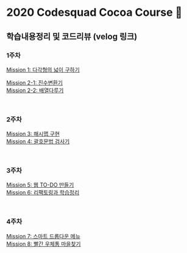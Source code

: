 # 2020 Codesquad Cocoa Course 🍫

## 학습내용정리 및 코드리뷰 (velog 링크)

### 1주차

<a href="https://velog.io/@grinding_hannah/TIL-%EC%BD%94%EB%93%9C%EC%8A%A4%EC%BF%BC%EB%93%9C-%EC%BD%94%EC%BD%94%EC%95%84-1%EC%A3%BC%EC%B0%A8#mission-1-%EB%8B%A4%EA%B0%81%ED%98%95%EC%9D%98-%EB%84%93%EC%9D%B4-%EA%B5%AC%ED%95%98%EA%B8%B0-" target="_blank">Mission 1: 다각형의 넓이 구하기</a>

<a href="https://velog.io/@grinding_hannah/TIL-%EC%BD%94%EB%93%9C%EC%8A%A4%EC%BF%BC%EB%93%9C-%EC%BD%94%EC%BD%94%EC%95%84-1%EC%A3%BC%EC%B0%A8-Part-2" target="_blank">Mission 2-1: 진수변환기</a>
<br>
<a href="https://velog.io/@grinding_hannah/TIL-%EC%BD%94%EB%93%9C%EC%8A%A4%EC%BF%BC%EB%93%9C-%EC%BD%94%EC%BD%94%EC%95%84-1%EC%A3%BC%EC%B0%A8-Part-2" target="_blank">Mission 2-2: 배열다루기</a>

<br>

### 2주차

<a href="https://velog.io/@grinding_hannah/TIL-%EC%BD%94%EB%93%9C%EC%8A%A4%EC%BF%BC%EB%93%9C-%EC%BD%94%EC%BD%94%EC%95%84-2%EC%A3%BC%EC%B0%A8-Part-1" target="_blank">Mission 3: 해시맵 구현</a>
<br>
<a href="https://velog.io/@grinding_hannah/TIL-%EC%BD%94%EB%93%9C%EC%8A%A4%EC%BF%BC%EB%93%9C-%EC%BD%94%EC%BD%94%EC%95%84-2%EC%A3%BC%EC%B0%A8-Part-2" target="_blank">Mission 4: 괄호문법 검사기</a>

<br>

### 3주차

<a href="https://velog.io/@grinding_hannah/TIL-%EC%BD%94%EB%93%9C%EC%8A%A4%EC%BF%BC%EB%93%9C-%EC%BD%94%EC%BD%94%EC%95%84-3%EC%A3%BC%EC%B0%A8-Part-1" target="_blank">Mission 5: 웹 TO-DO 만들기</a>
<br>
<a href="https://velog.io/@grinding_hannah/TIL-%EC%BD%94%EB%93%9C%EC%8A%A4%EC%BF%BC%EB%93%9C-%EC%BD%94%EC%BD%94%EC%95%84-3%EC%A3%BC%EC%B0%A8-Part-2" target="_blank">Mission 6: 리팩토링과 학습정리</a>

<br>

### 4주차

<a href="https://velog.io/@grinding_hannah/TIL-%EC%BD%94%EB%93%9C%EC%8A%A4%EC%BF%BC%EB%93%9C-%EC%BD%94%EC%BD%94%EC%95%84-4%EC%A3%BC%EC%B0%A8-Part-1" target="_blank">Mission 7: 스마트 드롭다운 메뉴</a>
<br>
<a href="#" target="_blank">Mission 8: 빨간 우체통 마을찾기</a>

